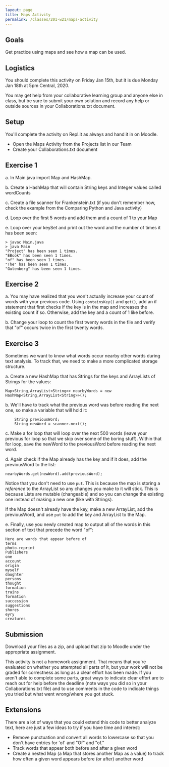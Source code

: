 ```yaml
---
layout: page
title: Maps Activity
permalink: /classes/201-w21/maps-activity
---
```


## Goals
Get practice using maps and see how a map can be used.

## Logistics
You should complete this activity on Friday Jan 15th, but it is due Monday Jan 18th at 5pm Central, 2020. 

You may get help from your collaborative learning group and anyone else in class, but be sure to submit your own solution and record any help or outside sources in your Collaborations.txt document.

## Setup
You'll complete the activity on Repl.it as always and hand it in on Moodle.
* Open the Maps Activity from the Projects list in our Team
* Create your Collaborations.txt document

## Exercise 1
a. In Main.java import Map and HashMap. 

b. Create a HashMap that will contain String keys and Integer values called wordCounts

c. Create a file scanner for Frankenstein.txt (if you don't remember how, check the example from the Comparing Python and Java activity)

d. Loop over the first 5 words and add them and a count of 1 to your Map

e. Loop over your keySet and print out the word and the number of times it has been seen:

```
> javac Main.java
> java Main
"Project" has been seen 1 times.
"EBook" has been seen 1 times.
"of" has been seen 1 times.
"The" has been seen 1 times.
"Gutenberg" has been seen 1 times.
```

## Exercise 2
a. You may have realized that you won't actually increase your count of words with your previous code. Using `containsKey()` and `get()`, add an if statement that first checks if the key is in the map and increases the existing count if so. Otherwise, add the key and a count of 1 like before.

b. Change your loop to count the first twenty words in the file and verify that "of" occurs twice in the first twenty words.

## Exercise 3
Sometimes we want to know what words occur nearby other words during text analysis. To track that, we need to make a more complicated storage structure.

a. Create a new HashMap that has Strings for the keys and ArrayLists of Strings for the values:
```
Map<String,ArrayList<String>> nearbyWords = new HashMap<String,ArrayList<String>>();
```

b. We'll have to track what the previous word was before reading the next one, so make a variable that will hold it:
```
    String previousWord;
    String newWord = scanner.next();
```

c. Make a for loop that will loop over the next 500 words (leave your previous for loop so that we skip over some of the boring stuff). Within that for loop, save the newWord to the previousWord before reading the next word.

d. Again check if the Map already has the key and if it does, add the previousWord to the list:
```
nearbyWords.get(newWord).add(previousWord);
```

Notice that you don't need to use `put`. This is because the map is storing a *reference* to the ArrayList so any changes you make to it will stick. This is because Lists are mutable (changeable) and so you can change the existing one instead of making a new one (like with Strings). 

If the Map doesn't already have the key, make a new ArrayList, add the previousWord, and use `put` to add the key and ArrayList to the Map.

e. Finally, use you newly created map to output all of the words in this section of text that precede the word "of":

```
Here are words that appear before of
terms
photo-reprint
Publishers
one
account
origin
myself
daughter
persons
thought
formation
trains
formation
succession
suggestions
shores
eyry
creatures
```

## Submission
Download your files as a zip, and upload that zip to Moodle under the appropriate assignment.

This activity is not a homework assignment. That means that you're evaluated on whether you attempted all parts of it, but your work will not be graded for correctness as long as a clear effort has been made. If you aren't able to complete some parts, great ways to indicate clear effort are to reach out for help before the deadline (note ways you did so in your Collaborations.txt file) and to use comments in the code to indicate things you tried but what went wrong/where you got stuck. 

## Extensions
There are a lot of ways that you could extend this code to better analyze text, here are just a few ideas to try if you have time and interest:
* Remove punctuation and convert all words to lowercase so that you don't have entries for 'of' and "Of" and "of."
* Track words that appear both before and after a given word
* Create a nested Map (a Map that stores another Map as a value) to track how often a given word appears before (or after) another word